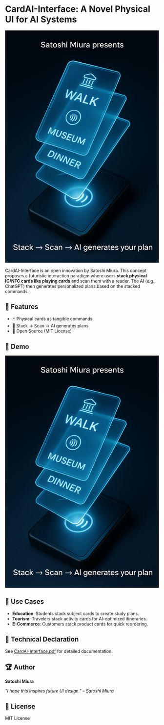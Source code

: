 # CardAI-Interface: A Novel Physical UI for AI Systems

![Satoshi Miura presents](images/cards-stack.png)

CardAI-Interface is an open innovation by Satoshi Miura. This concept proposes a futuristic interaction paradigm where users **stack physical IC/NFC cards like playing cards** and scan them with a reader. The AI (e.g., ChatGPT) then generates personalized plans based on the stacked commands.

## 🌟 Features
- 🃏 Physical cards as tangible commands
- 📲 Stack → Scan → AI generates plans
- 🌱 Open Source (MIT License)

## 📸 Demo
![Stacking Cards](images/cards-stack.png)

## 📖 Use Cases
- **Education**: Students stack subject cards to create study plans.
- **Tourism**: Travelers stack activity cards for AI-optimized itineraries.
- **E-Commerce**: Customers stack product cards for quick reordering.

## 📄 Technical Declaration
See [CardAI-Interface.pdf](docs/CardAI-Interface.pdf) for detailed documentation.

## 🏆 Author
**Satoshi Miura**

*"I hope this inspires future UI design." – Satoshi Miura*

## 📜 License
MIT License
